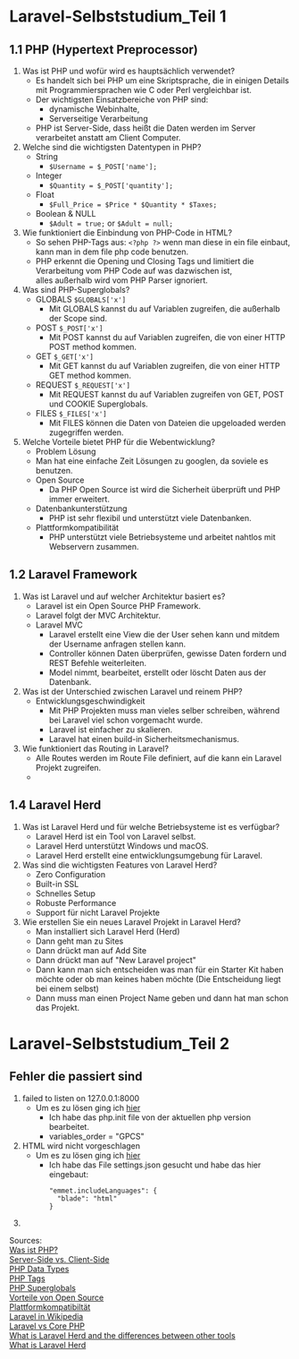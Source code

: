 # Laravel-Selbststudium_Teil 1
## 1.1 PHP (Hypertext Preprocessor)
  1. Was ist PHP und wofür wird es hauptsächlich verwendet?
     - Es handelt sich bei PHP um eine Skriptsprache, die in einigen Details mit Programmiersprachen wie C oder Perl vergleichbar ist.
     - Der wichtigsten Einsatzbereiche von PHP sind:
         - dynamische Webinhalte,
         - Serverseitige Verarbeitung
     - PHP ist Server-Side, dass heißt die Daten werden im Server verarbeitet anstatt am Client Computer.
  2. Welche sind die wichtigsten Datentypen in PHP?
     - String
         - ```$Username = $_POST['name'];```
     - Integer
         -  ```$Quantity = $_POST['quantity'];```
     - Float
         - ```$Full_Price = $Price * $Quantity * $Taxes;```
     - Boolean & NULL
         - ```$Adult = true;``` or ```$Adult = null;```
  3. Wie funktioniert die Einbindung von PHP-Code in HTML?
     - So sehen PHP-Tags aus: ```<?php ?>``` wenn man diese in ein file einbaut, kann man in dem file php code benutzen.
     - PHP erkennt die Opening und Closing Tags und limitiert die Verarbeitung vom PHP Code auf was dazwischen ist,<br> alles außerhalb wird vom PHP Parser ignoriert.
  4. Was sind PHP-Superglobals?
     - GLOBALS ```$GLOBALS['x']```
         - Mit GLOBALS kannst du auf Variablen zugreifen, die außerhalb der Scope sind.
     - POST ```$_POST['x']```
         - Mit POST kannst du auf Variablen zugreifen, die von einer HTTP POST method kommen.
     - GET ```$_GET['x']```
         - Mit GET kannst du auf Variablen zugreifen, die von einer HTTP GET method kommen.
     - REQUEST ```$_REQUEST['x']```
         - Mit REQUEST kannst du auf Variablen zugreifen von GET, POST und COOKIE Superglobals.
     - FILES ```$_FILES['x']```
         - Mit FILES können die Daten von Dateien die upgeloaded werden zugegriffen werden.
  5. Welche Vorteile bietet PHP für die Webentwicklung?
     - Problem Lösung
     -   Man hat eine einfache Zeit Lösungen zu googlen, da soviele es benutzen.
     - Open Source
       - Da PHP Open Source ist wird die Sicherheit überprüft und PHP immer erweitert.
     - Datenbankunterstützung
       - PHP ist sehr flexibil und unterstützt viele Datenbanken.
     - Plattformkompatibilität
       - PHP unterstützt viele Betriebsysteme und arbeitet nahtlos mit Webservern zusammen.
## 1.2 Laravel Framework
  1. Was ist Laravel und auf welcher Architektur basiert es?
     - Laravel ist ein Open Source PHP Framework.
     - Laravel folgt der MVC Architektur.
     - Laravel MVC
       - Laravel erstellt eine View die der User sehen kann und mitdem der Username anfragen stellen kann.
       - Controller können Daten überprüfen, gewisse Daten fordern und REST Befehle weiterleiten.
       - Model nimmt, bearbeitet, erstellt oder löscht Daten aus der Datenbank.
  2. Was ist der Unterschied zwischen Laravel und reinem PHP?
     - Entwicklungsgeschwindigkeit
       - Mit PHP Projekten muss man vieles selber schreiben, während bei Laravel viel schon vorgemacht wurde.
       - Laravel ist einfacher zu skalieren.
       - Laravel hat einen build-in Sicherheitsmechanismus.
  3. Wie funktioniert das Routing in Laravel?
     - Alle Routes werden im Route File definiert, auf die kann ein Laravel Projekt zugreifen.
     -
## 1.4 Laravel Herd
  1. Was ist Laravel Herd und für welche Betriebsysteme ist es verfügbar?
     - Laravel Herd ist ein Tool von Laravel selbst.
     - Laravel Herd unterstützt Windows und macOS.
     - Laravel Herd erstellt eine entwicklungsumgebung für Laravel.
  2. Was sind die wichtigsten Features von Laravel Herd?
     - Zero Configuration
     - Built-in SSL
     - Schnelles Setup
     - Robuste Performance
     - Support für nicht Laravel Projekte
  3. Wie erstellen Sie ein neues Laravel Projekt in Laravel Herd?
     - Man installiert sich Laravel Herd (Herd)
     - Dann geht man zu Sites
     - Dann drückt man auf Add Site
     - Dann drückt man auf "New Laravel project"
     - Dann kann man sich entscheiden was man für ein Starter Kit haben möchte oder ob man keines haben möchte (Die Entscheidung liegt bei einem selbst)
     - Dann muss man einen Project Name geben und dann hat man schon das Projekt.
# Laravel-Selbststudium_Teil 2
## Fehler die passiert sind
  1. failed to listen on 127.0.0.1:8000
     - Um es zu lösen ging ich [hier](https://stackoverflow.com/questions/63955357/laravel-failed-to-listen-on-127-0-0-18000-reason)
       - Ich habe das php.init file von der aktuellen php version bearbeitet.
       - variables_order = "GPCS"
  2. HTML wird nicht vorgeschlagen
     - Um es zu lösen ging ich [hier](https://github.com/laravel/vs-code-extension/issues/69)
       - Ich habe das File settings.json gesucht und habe das hier eingebaut:
         ```
         "emmet.includeLanguages": {
           "blade": "html"
         }
         ```
  3. 








Sources: <br>
[Was ist PHP?](https://www.hostpress.de/blog/was-ist-php-und-wofuer-wird-es-verwendet/)<br>
[Server-Side vs. Client-Side](https://a-digital.one/magazin/server-side-vs-client-side-was-es-bedeutet-und-wie-es-genutzt-wird/)<br>
[PHP Data Types](https://www.w3schools.com/php/php_datatypes.asp)<br>
[PHP Tags](https://www.php.net/manual/en/language.basic-syntax.phptags.php) <br>
[PHP Superglobals](https://www.geeksforgeeks.org/php/php-superglobals/)<br>
[Vorteile von Open Source](https://www.reddit.com/r/explainlikeimfive/comments/1d6g75d/eli5_what_are_the_benefits_of_opensource_software/)<br>
[Plattformkompatibiltät](https://prehost.com/de/what-is-php/)<br>
[Laravel in Wikipedia](https://de.wikipedia.org/wiki/Laravel)<br>
[Laravel vs Core PHP](https://dotbite.at/blog/laravel-vs-core-php-the-winner-is-pretty-clear-in-2025)<br>
[What is Laravel Herd and the differences between other tools](https://medium.com/@thomas-emad/what-is-laravel-herd-and-is-it-worth-replacing-laragon-for-it-fd63f083e486)<br>
[What is Laravel Herd](https://arjunamrutiya.medium.com/what-is-laravel-herd-a-detailed-guide-with-examples-5c65049dbd5c)<br>








